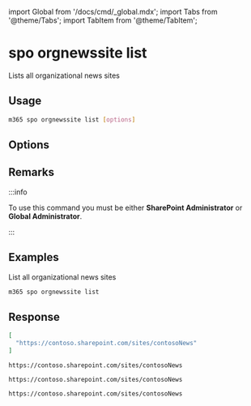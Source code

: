 <!-- DISCLAIMER: All secrets, passwords, and sensitive values in this document are examples only and not real credentials. -->
import Global from '/docs/cmd/_global.mdx';
import Tabs from '@theme/Tabs';
import TabItem from '@theme/TabItem';

# spo orgnewssite list

Lists all organizational news sites

## Usage

```sh
m365 spo orgnewssite list [options]
```

## Options

<Global />

## Remarks

:::info

To use this command you must be either **SharePoint Administrator** or **Global Administrator**.

:::

## Examples

List all organizational news sites

```sh
m365 spo orgnewssite list
```

## Response

<Tabs>
  <TabItem value="JSON">

  ```json
  [
    "https://contoso.sharepoint.com/sites/contosoNews"
  ]
  ```

  </TabItem>
  <TabItem value="Text">

  ```text
  https://contoso.sharepoint.com/sites/contosoNews
  ```

  </TabItem>
  <TabItem value="CSV">

  ```csv
  https://contoso.sharepoint.com/sites/contosoNews
  ```

  </TabItem>
  <TabItem value="Markdown">

  ```md
  https://contoso.sharepoint.com/sites/contosoNews
  ```

  </TabItem>
</Tabs>
